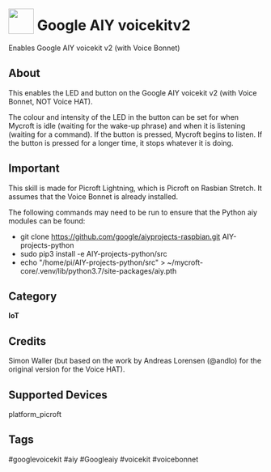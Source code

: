 # <img src='AIY_logo_blue.png' card_color='#022B4F' width='50' height='50' style='vertical-align:bottom'/> Google AIY voicekitv2
Enables Google AIY voicekit v2 (with Voice Bonnet)

## About
This enables the LED and button on the Google AIY voicekit v2 (with Voice Bonnet, NOT Voice HAT).

The colour and intensity of the LED in the button can be set for when Mycroft is idle (waiting for the wake-up phrase) and when it is listening (waiting for a command). If the button is pressed, Mycroft begins to listen. If the button is pressed for a longer time, it stops whatever it is doing.

## Important
This skill is made for Picroft Lightning, which is Picroft on Rasbian Stretch. It assumes that the Voice Bonnet is already installed.

The following commands may need to be run to ensure that the Python aiy modules can be found:
* git clone https://github.com/google/aiyprojects-raspbian.git AIY-projects-python
* sudo pip3 install -e AIY-projects-python/src
* echo "/home/pi/AIY-projects-python/src" > ~/mycroft-core/.venv/lib/python3.7/site-packages/aiy.pth

## Category
**IoT**

## Credits
Simon Waller (but based on the work by Andreas Lorensen (@andlo) for the original version for the Voice HAT).

## Supported Devices
platform_picroft

## Tags
#googlevoicekit
#aiy
#Googleaiy
#voicekit
#voicebonnet

